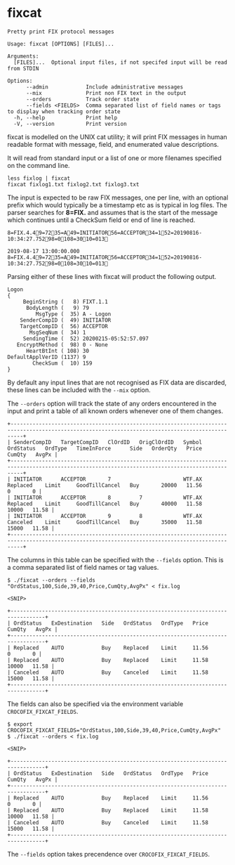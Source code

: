 # fixcat

``` shell
Pretty print FIX protocol messages

Usage: fixcat [OPTIONS] [FILES]...

Arguments:
  [FILES]...  Optional input files, if not specifed input will be read from STDIN

Options:
      --admin            Include administrative messages
      --mix              Print non FIX text in the output
      --orders           Track order state
      --fields <FIELDS>  Comma separated list of field names or tags to display when tracking order state
  -h, --help             Print help
  -V, --version          Print version
```

fixcat is modelled on the UNIX cat utility; it will print FIX messages in human readable format with message, field, and enumerated value descriptions.

It will read from standard input or a list of one or more filenames specified on the command line.

``` shell
less fixlog | fixcat
fixcat fixlog1.txt fixlog2.txt fixlog3.txt
```

The input is expected to be raw FIX messages, one per line, with an optional prefix which would typically be a timestamp etc as is typical in log files. The parser searches for **8=FIX.** and assumes that is the start of the message which continues until a CheckSum field or end of line is reached.

```
8=FIX.4.49=7235=A49=INITIATOR56=ACCEPTOR34=152=20190816-10:34:27.75298=0108=3010=013

2019-08-17 13:00:00.000 8=FIX.4.49=7235=A49=INITIATOR56=ACCEPTOR34=152=20190816-10:34:27.75298=0108=3010=013
```

Parsing either of these lines with fixcat will product the following output.

```
Logon
{
     BeginString (   8) FIXT.1.1
      BodyLength (   9) 79
         MsgType (  35) A - Logon
    SenderCompID (  49) INITIATOR
    TargetCompID (  56) ACCEPTOR
       MsgSeqNum (  34) 1
     SendingTime (  52) 20200215-05:52:57.097
   EncryptMethod (  98) 0 - None
      HeartBtInt ( 108) 30
DefaultApplVerID (1137) 9
        CheckSum (  10) 159
}
```

By default any input lines that are not recognised as FIX data are discarded, these lines can be included with the `--mix` option.

The `--orders` option will track the state of any orders encountered in the input and print a table of all known orders whenever one of them changes. 

```
+------------------------------------------------------------------------------------------------------------------------------------------------+
| SenderCompID   TargetCompID   ClOrdID   OrigClOrdID   Symbol   OrdStatus   OrdType   TimeInForce      Side   OrderQty   Price   CumQty   AvgPx |
+------------------------------------------------------------------------------------------------------------------------------------------------+
| INITIATOR      ACCEPTOR       7                       WTF.AX   Replaced    Limit     GoodTillCancel   Buy       20000   11.56        0       0 |
| INITIATOR      ACCEPTOR       8         7             WTF.AX   Replaced    Limit     GoodTillCancel   Buy       40000   11.58    10000   11.58 |
| INITIATOR      ACCEPTOR       9         8             WTF.AX   Canceled    Limit     GoodTillCancel   Buy       35000   11.58    15000   11.58 |
+------------------------------------------------------------------------------------------------------------------------------------------------+
```

The columns in this table can be specified with the `--fields` option. This is a comma separated list of field names or tag values.

```
$ ./fixcat --orders --fields "OrdStatus,100,Side,39,40,Price,CumQty,AvgPx" < fix.log

<SNIP>

+---------------------------------------------------------------------------------+
| OrdStatus   ExDestination   Side   OrdStatus   OrdType   Price   CumQty   AvgPx |
+---------------------------------------------------------------------------------+
| Replaced    AUTO            Buy    Replaced    Limit     11.56        0       0 |
| Replaced    AUTO            Buy    Replaced    Limit     11.58    10000   11.58 |
| Canceled    AUTO            Buy    Canceled    Limit     11.58    15000   11.58 |
+---------------------------------------------------------------------------------+
```

The fields can also be specified via the environment variable `CROCOFIX_FIXCAT_FIELDS`.

```
$ export CROCOFIX_FIXCAT_FIELDS="OrdStatus,100,Side,39,40,Price,CumQty,AvgPx"
$ ./fixcat --orders < fix.log

<SNIP>

+---------------------------------------------------------------------------------+
| OrdStatus   ExDestination   Side   OrdStatus   OrdType   Price   CumQty   AvgPx |
+---------------------------------------------------------------------------------+
| Replaced    AUTO            Buy    Replaced    Limit     11.56        0       0 |
| Replaced    AUTO            Buy    Replaced    Limit     11.58    10000   11.58 |
| Canceled    AUTO            Buy    Canceled    Limit     11.58    15000   11.58 |
+---------------------------------------------------------------------------------+
```

The `--fields` option takes precendence over `CROCOFIX_FIXCAT_FIELDS`.